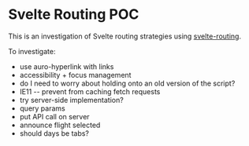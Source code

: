 # Svelte Routing POC

This is an investigation of Svelte routing strategies using [svelte-routing](https://github.com/EmilTholin/svelte-routing).

To investigate:

-   use auro-hyperlink with links
-   accessibility + focus management
-   do I need to worry about holding onto an old version of the script?
-   IE11 -- prevent from caching fetch requests
-   try server-side implementation?
-   query params
-   put API call on server
-   announce flight selected
-   should days be tabs?
